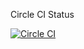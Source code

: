 Circle CI Status

[![Circle CI](https://circleci.com/gh/mehmetatas/equation-solver/tree/master.svg?style=svg)](https://circleci.com/gh/mehmetatas/equation-solver/tree/master)